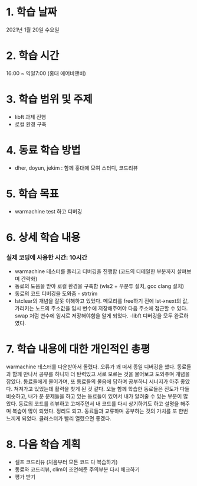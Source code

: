 # **1. 학습 날짜**

2021년 1월 20일 수요일

# **2. 학습 시간**

16:00 ~ 익일7:00 (홍대 에어비앤비)

# **3. 학습 범위 및 주제**

- libft 과제 진행
- 로컬 환경 구축

# **4. 동료 학습 방법**

- dher, doyun, jekim : 함께 홍대에 모여 스터디, 코드리뷰

# **5. 학습 목표**

- warmachine test 하고 디버깅

# **6. 상세 학습 내용**
### **실제 코딩에 사용한 시간**: 10시간

- warmachine 테스터를 돌리고 디버깅을 진행함
(코드의 디테일한 부분까지 살펴보며 간략화)
- 동료의 도움을 받아 로컬 환경을 구축함
(wls2 + 우분투 설치, gcc clang 설치)
- 동료의 코드 디버깅을 도와줌 - strtrim
- lstclear의 개념을 잘못 이해하고 있었다. 메모리를 free하기 전에 lst->next의 값, 가리키는 노드의 주소값을 임시 변수에 저장해주어야 다음 주소에 접근할 수 있다. swap 처럼 변수에 임시로 저장해야함을 알게 되었다. 
-libft 디버깅을 모두 완료하였다.

# **7. 학습 내용에 대한 개인적인 총평**
warmachine 테스터를 다운받아서 돌렸다. 오류가 꽤 떠서 종일 디버깅을 했다. 동료들과 함께 만나서 공부를 하니까 더 탄력있고 서로 모르는 것을 물어보고 도와주며 개념을 잡았다. 동료들에게 물어가며, 또 동료들의 물음에 답하며 공부하니 시너지가 아주 좋았다. 쳐져가고 있었는데 활력을 찾게 된 것 같다. 오늘 함께 학습한 동료들은 진도가 다들 비슷하고, 내가 푼 문제들을 하고 있는 동료들이 있어서 내가 알려줄 수 있는 부분이 많았다. 동료의 코드를 리뷰하고 고쳐주면서 내 코드를 다시 상기하기도 하고 설명을 해주며 복습이 많이 되었다. 정리도 되고. 동료들과 교류하며 공부하는 것의 가치를 또 한번 느끼게 되었다. 클러스터가 빨리 열렸으면 좋겠다. 

# **8. 다음 학습 계획**

- 셀프 코드리뷰 (처음부터 모든 코드 다 복습하기)
- 동료와 코드리뷰, clim이 조언해준 주의부분 다시 체크하기
- 평가 받기